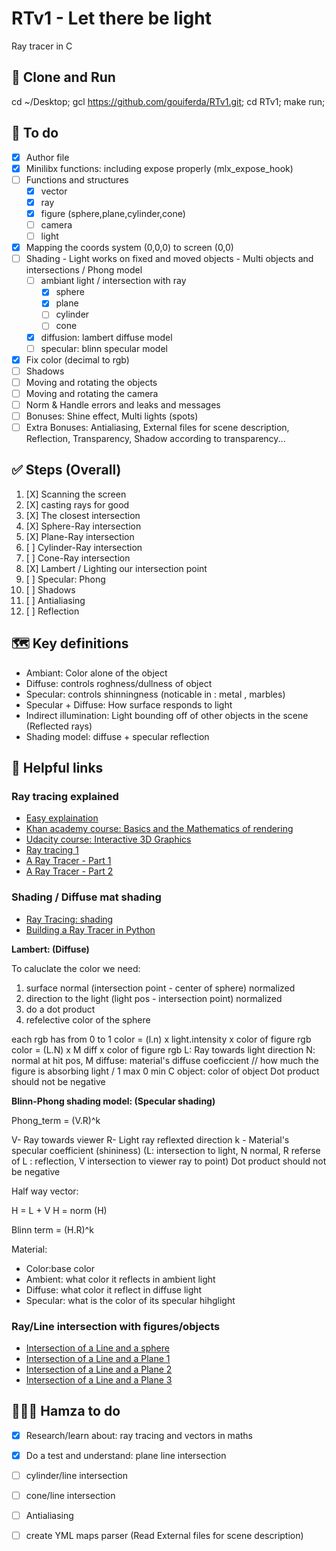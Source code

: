 # RTv1 - Let there be light

Ray tracer in C

## 🚀 Clone and Run

cd ~/Desktop;
gcl https://github.com/gouiferda/RTv1.git;
cd RTv1;
make run;

## 📝 To do

- [X] Author file
- [X] Minilibx functions: including expose properly (mlx_expose_hook)
- [ ] Functions and structures 
    - [X] vector
    - [X] ray
    - [X] figure (sphere,plane,cylinder,cone)
    - [ ] camera
    - [ ] light
- [X] Mapping the coords system (0,0,0) to screen (0,0)
- [ ] Shading - Light works on fixed and moved objects - Multi objects and intersections / Phong model
    - [ ] ambiant light / intersection with ray
        - [X] sphere
        - [X] plane
        - [ ] cylinder
        - [ ] cone
    - [x] diffusion: lambert diffuse model
    - [ ] specular: blinn specular model
- [x] Fix color (decimal to rgb)
- [ ] Shadows
- [ ] Moving and rotating the objects
- [ ] Moving and rotating the camera
- [ ] Norm & Handle errors and leaks and messages
- [ ] Bonuses: Shine effect, Multi lights (spots)
- [ ] Extra Bonuses: Antialiasing, External files for scene description, Reflection, Transparency, Shadow according to transparency...

## ✅ Steps (Overall)

1. [X] Scanning the screen
1. [X] casting rays for good
1. [X] The closest intersection
1. [X] Sphere-Ray intersection
1. [X] Plane-Ray intersection
1. [ ] Cylinder-Ray intersection
1. [ ] Cone-Ray intersection
1. [X] Lambert / Lighting our intersection point
1. [ ] Specular: Phong
1. [ ] Shadows
1. [ ] Antialiasing
1. [ ] Reflection


## 🗺 Key definitions

- Ambiant: Color alone of the object
- Diffuse: controls roghness/dullness of object
- Specular: controls shinningness (noticable in : metal , marbles)
- Specular + Diffuse: How surface responds to light
- Indirect illumination: Light bounding off of other objects in the scene (Reflected rays)
- Shading model: diffuse + specular reflection

## 🔗 Helpful links

### Ray tracing explained

- [Easy explaination](https://www.youtube.com/watch?v=bN8AV_x4BXI)
- [Khan academy course: Basics and the Mathematics of rendering](https://www.khanacademy.org/partner-content/pixar/rendering/rendering1/v/rendering-1)
- [Udacity course: Interactive 3D Graphics](https://classroom.udacity.com/courses/cs291)
- [Ray tracing 1](https://www.canva.com/design/DAD4I2tioJs/Gq5G-MR2jv_SpXNCVrlxjg/view?utm_content=DAD4I2tioJs&utm_campaign=designshare&utm_medium=link&utm_source=viewer)
- [A Ray Tracer - Part 1](https://www.purplealienplanet.com/node/20)
- [A Ray Tracer - Part 2](https://www.purplealienplanet.com/node/23)

###  Shading / Diffuse mat shading


- [Ray Tracing: shading](https://www.youtube.com/watch?v=mZvPv7i9E18)
- [Building a Ray Tracer in Python](https://www.youtube.com/watch?v=fu_LuFU7iFo)

**Lambert: (Diffuse)**

To caluclate the color we need:
1. surface normal (intersection point - center of sphere) normalized
1. direction to the light (light pos - intersection point) normalized
1. do a dot product 
1. refelective color of the sphere

each rgb has from 0 to 1
color = (l.n) x light.intensity x color of figure rgb 
color = (L.N) x M diff x color of figure rgb 
L: Ray towards light direction
N: normal at hit pos,
M diffuse: material's diffuse coeficcient // how much the figure is absorbing light / 1 max 0 min
C object: color of object
Dot product should not be negative


**Blinn-Phong shading model: (Specular shading)**

Phong_term = (V.R)^k

V- Ray towards viewer
R- Light ray reflexted direction
k - Material's specular coefficient (shininess)
(L: intersection to light, N normal, R referse of L : reflection, V intersection to viewer ray to point)
Dot product should not be negative

Half way vector:

H = L + V
H = norm (H)

Blinn term = (H.R)^k

Material: 
- Color:base color
- Ambient: what color it reflects in ambient light
- Diffuse: what color it reflect in diffuse light
- Specular: what is the color of its specular hihglight

### Ray/Line intersection with figures/objects
- [Intersection of a Line and a sphere](http://www.ambrsoft.com/TrigoCalc/Sphere/SpherLineIntersection_.htm)
- [Intersection of a Line and a Plane 1](https://www.youtube.com/watch?v=_W3aVWsMp14)
- [Intersection of a Line and a Plane 2](https://rosettacode.org/wiki/Find_the_intersection_of_a_line_with_a_plane#C)
- [Intersection of a Line and a Plane 3](http://pi.math.cornell.edu/~froh/231f08e1a.pdf)


## 👨🏻‍💻 Hamza to do

- [X] Research/learn about: ray tracing and vectors in maths
- [X] Do a test and understand: plane line intersection

- [ ] cylinder/line intersection
- [ ] cone/line intersection

- [ ] Antialiasing
- [ ] create YML maps parser (Read External files for scene description)

